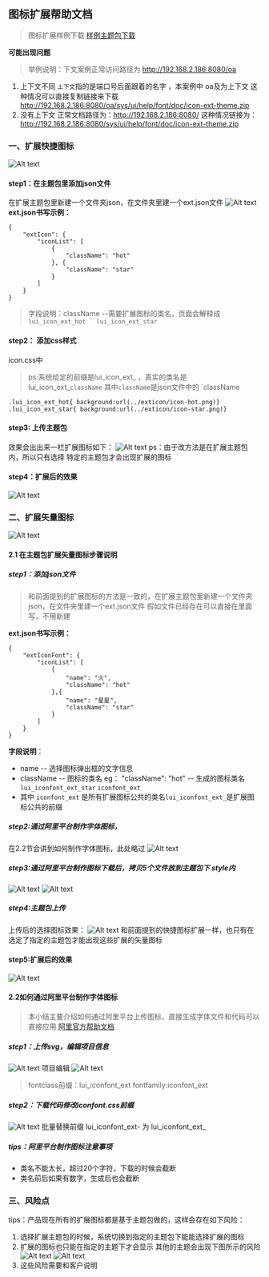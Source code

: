 ## 图标扩展帮助文档


> 图标扩展样例下载 [样例主题包下载](/ekp/sys/ui/help/font/doc/icon-ext-theme.zip)


**可能出现问题** 
> 举例说明：下文案例正常访问路径为 http://192.168.2.186:8080/oa

1. 上下文不同 `上下文`指的是端口号后面跟着的名字 ，本案例中 oa及为上下文
这种情况可以直接复制链接来下载 http://192.168.2.186:8080/oa/sys/ui/help/font/doc/icon-ext-theme.zip
2. 没有上下文 正常文档路径为：http://192.168.2.186:8080/
这种情况链接为：http://192.168.2.186:8080/sys/ui/help/font/doc/icon-ext-theme.zip

### 一、扩展快捷图标
![Alt text](./1530323407345.png)
#### step1：在主题包里添加json文件
在扩展主题包里新建一个文件夹json，在文件夹里建一个ext.json文件
![Alt text](./1530093323288.png)
**ext.json书写示例：**
```
{
	"extIcon": {
		"iconList": [
			{
				"className": "hot"
			}, {
				"className": "star"
			}
		]
	}
}
```
> 字段说明：className --需要扩展图标的类名，页面会解释成 `lui_icon_ext_hot ``lui_icon_ext_star`
####  step2： 添加css样式
icon.css中
> ps:系统给定的前缀是lui_icon_ext_ ，真实的类名是 lui_icon_ext_`className` 其中`className`是json文件中的 `className

```
.lui_icon_ext_hot{ background:url(../exticon/icon-hot.png)}
.lui_icon_ext_star{ background:url(../exticon/icon-star.png)}
```
#### step3: 上传主题包
效果会出出来一栏扩展图标如下：
![Alt text](./1530094240806.png)
ps：由于改方法是在扩展主题包内，所以只有选择 特定的主题包才会出现扩展的图标
####  step4：扩展后的效果
![Alt text](./1530326573640.png)

### 二、扩展矢量图标
![Alt text](./1530323576259.png)
#### 2.1 在主题包扩展矢量图标步骤说明

##### step1：添加json文件
> 和前面提到的扩展图标的方法是一致的，在扩展主题包里新建一个文件夹json，在文件夹里建一个ext.json文件
> 假如文件已经存在可以直接在里面写，不用新建

**ext.json书写示例：**
```
{
	"extIconFont": {
		"iconList": [
			{
				"name": "火",
				"className": "hot"
			},{
				"name": "星星",
				"className": "star"
			}
		]
	}
}
```
**字段说明**：
* name -- 选择图标弹出框的文字信息
* className -- 图标的类名
 eg： "className": "hot" -- 生成的图标类名 `lui_iconfont_ext_star` `iconfont_ext`
* 其中 `iconfont_ext` 是所有扩展图标公共的类名`lui_iconfont_ext_`是扩展图标公共的前缀
##### step2:通过阿里平台制作字体图标，
在2.2节会讲到如何制作字体图标，此处略过
![Alt text](./1530323835418.png)

##### step3:通过阿里平台制作图标下载后，拷贝5个文件放到主题包下 style内
![Alt text](./1529915856161.png)
![Alt text](./1530092869601.png)
##### step4:主题包上传
上传后的选择图标效果：
![Alt text](./1530094580645.png)
和前面提到的快捷图标扩展一样，也只有在选定了指定的主题包才能出现这些扩展的矢量图标
#### step5:扩展后的效果
![Alt text](./1530326643196.png)



#### 2.2如何通过阿里平台制作字体图标
> 本小结主要介绍如何通过阿里平台上传图标，直接生成字体文件和代码可以直接应用
>[阿里官方帮助文档](http://iconfont.cn/help/detail?spm=a313x.7781069.1998910419.14&helptype=draw)

##### step1：上传svg，编辑项目信息
![Alt text](./1529915083102.png)
项目编辑
![Alt text](./1529917527811.png)

> fontclass前缀：lui_iconfont_ext
> fontfamily:iconfont_ext

##### step2：下载代码修改iconfont.css前缀
![Alt text](./1530092688495.png)
批量替换前缀 lui_iconfont_ext-  为 lui_iconfont_ext_
##### tips：阿里平台制作图标注意事项
* 类名不能太长，超过20个字符，下载的时候会截断
* 类名前后如果有数字，生成后也会截断

### 三、风险点
tips：产品现在所有的扩展图标都是基于主题包做的，这样会存在如下风险：
1. 选择扩展主题包的时候，系统切换到指定的主题包下能能选择扩展的图标
2. 扩展的图标也只能在指定的主题下才会显示
其他的主题会出现下图所示的风险
![Alt text](./1530326937851.png)
![Alt text](./1530326978959.png)
3. 这些风险需要和客户说明







